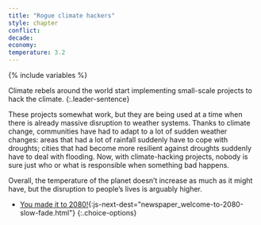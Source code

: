 ```yaml
---
title: "Rogue climate hackers"
style: chapter
conflict: 
decade: 
economy: 
temperature: 3.2
---
```


{% include variables %}

Climate rebels around the world start implementing small-scale projects to hack the climate. 
{:.leader-sentence}

These projects somewhat work, but they are being used at a time when there is already massive disruption to weather systems. Thanks to climate change, communities have had to adapt to a lot of sudden weather changes: areas that had a lot of rainfall suddenly have to cope with droughts; cities that had become more resilient against droughts suddenly have to deal with flooding. Now, with climate-hacking projects, nobody is sure just who or what is responsible when something bad happens.

Overall, the temperature of the planet doesn’t increase as much as it might have, but the disruption to people’s lives is arguably higher.

- [You made it to 2080!](part-page_2080.html){:js-next-dest="newspaper_welcome-to-2080-slow-fade.html"}
{:.choice-options}
